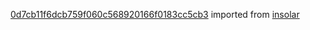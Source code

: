 [0d7cb11f6dcb759f060c568920166f0183cc5cb3](https://github.com/insolar/insolar/commit/0d7cb11f6dcb759f060c568920166f0183cc5cb3) imported from [insolar](https://github.com/insolar/insolar)

